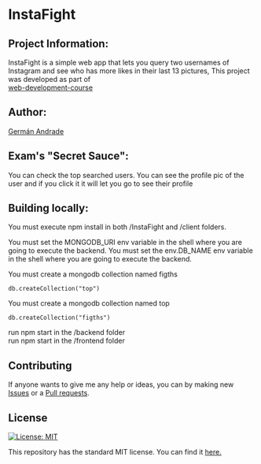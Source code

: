 # InstaFight
## Project Information:
InstaFight is a simple web app that lets you query two usernames of Instagram and see who has more likes in their last 13 pictures,
This project was developed as part of   
[web-development-course](http://johnguerra.co/classes/webDevelopment_spring_2018/)

## Author:
[Germán Andrade](https://gcandrade10.github.io/)

## Exam's "Secret Sauce":
You can check the top searched users.
You can see the profile pic of the user and if you click it it will let you go to see their profile


## Building locally:
You must execute npm install in both /InstaFight and /client folders.  

You must set the MONGODB_URI env variable in the shell where you are going to execute the backend.
You must set the env.DB_NAME env variable in the shell where you are going to execute the backend.

You must create a mongodb collection named figths
```
db.createCollection("top") 
```
You must create a mongodb collection named top  
```
db.createCollection("figths")
```
run npm start in the /backend folder  
run npm start in the /frontend folder  
## Contributing
If anyone wants to give me any help or ideas, you can by making new [Issues](https://github.com/gcandrade10/InstaFight/issues) or a [Pull requests](https://github.com/gcandrade10/InstaFight/compare).

## License
[![License: MIT](https://img.shields.io/badge/License-MIT-yellow.svg)](https://opensource.org/licenses/MIT)

This repository has the standard MIT license. You can find it [here.](https://github.com/gcandrade10/InstaFight/blob/master/LICENSE)
